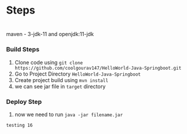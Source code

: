 # Steps

#
maven - 3-jdk-11
and openjdk:11-jdk

### Build Steps

1. Clone code using `git clone https://github.com/coolgourav147/HelloWorld-Java-Springboot.git`
2. Go to Project Directory `HelloWorld-Java-Springboot`
3. Create project build using `mvn install`
4. we can see jar file in `target` directory

### Deploy Step

1. now we need to run `java -jar filename.jar`


`testing 16`


